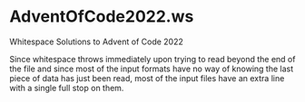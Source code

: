 # AdventOfCode2022.ws
Whitespace Solutions to Advent of Code 2022

Since whitespace throws immediately upon trying to read beyond the end of the file and since most of the input formats have no way of knowing the last piece of data has just been read, most of the input files have an extra line with a single full stop on them.
